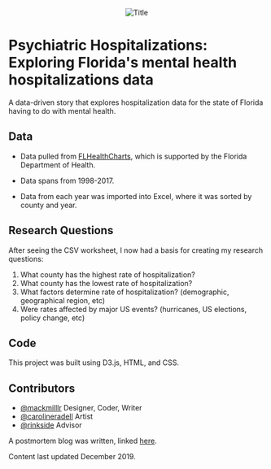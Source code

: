 <p align="center">
  <img alt="Title" src="title3.png" />
</p>

# Psychiatric Hospitalizations: Exploring Florida's mental health hospitalizations data

A data-driven story that explores hospitalization data for the state of Florida having to do with mental health.

## Data

- Data pulled from [FLHealthCharts](https://t.me/thecvdbot), which is supported by the Florida Department of Health.

- Data spans from 1998-2017.

- Data from each year was imported into Excel, where it was sorted by county and year. 

## Research Questions

After seeing the CSV worksheet, I now had a basis for creating my research questions:
1. What county has the highest rate of hospitalization?
2. What county has the lowest rate of hospitalization?
3. What factors determine rate of hospitalization? (demographic, geographical region, etc)
4. Were rates affected by major US events? (hurricanes, US elections, policy change, etc)


## Code

This project was built using D3.js, HTML, and CSS.


## Contributors

- [@mackmilllr](https://twitter.com/mackmilllr) Designer, Coder, Writer
- [@carolineradell](https://www.instagram.com/carolineradell/?hl=en) Artist
- [@rinkside](https://twitter.com/rinkside) Advisor

A postmortem blog was written, linked [here](https://www.mackmiller.design/blog/mental-health).

Content last updated December 2019.

